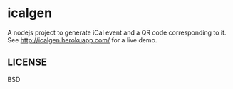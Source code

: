 icalgen
=======

A nodejs project to generate iCal event and a QR code corresponding to it.
See http://icalgen.herokuapp.com/ for a live demo.

LICENSE
-------
BSD
